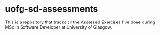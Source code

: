 # uofg-sd-assessments

This is a repository that tracks all the Assessed Exercises I've done during MSc in Software Developer at University of Glasgow.
